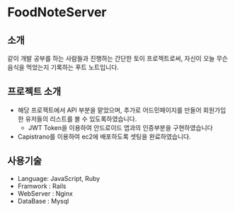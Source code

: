 # FoodNoteServer

## 소개
같이 개발 공부를 하는 사람들과 진행하는 간단한 토이 프로젝트로써,
자신이 오늘 무슨 음식을 먹었는지 기록하는 푸트 노트입니다.

## 프로젝트 소개
+ 해당 프로젝트에서 API 부분을 맡았으며, 추가로 어드민페이지를 만들어 회원가입 한 유저들의 리스트를 볼 수 있도록하였습니다.
  + JWT Token을 이용하여 안드로이드 앱과의 인증부분을 구현하였습니다
+ Capistrano를 이용하여 ec2에 배포하도록 셋팅을 완료하였습니다.


## 사용기술
+ Language: JavaScript, Ruby
+ Framwork : Rails
+ WebServer : Nginx
+ DataBase : Mysql
